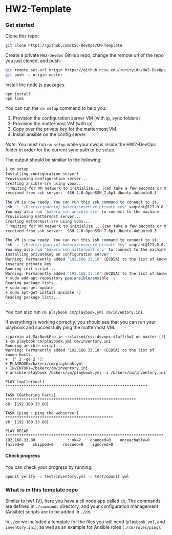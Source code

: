 # HW2-Template

### Get started

Clone this repo:

```bash
git clone https://github.com/CSC-DevOps/CM-Template
```

Create a private `HW2-DevOps` GitHub repo, change the remote url of the repo you just cloned, and push:

```bash
git remote set-url origin https://github.ncsu.edu/<unityid>/HW2-DevOps
git push -u origin master
```

Install the node.js packages.

```
npm install
npm link
```

You can run the `cm setup` command to help you:

1. Provision the configuration server VM (with ip, sync folders)
2. Provision the mattermost VM (with ip)
3. Copy over the private key for the mattermost VM.
4. Install ansible on the config server.

*Note*: You must run `cm setup` while your cwd is inside the HW2-DevOps folder in order for the current sync path to be setup.

The output should be similiar to the following:
```bash
$ cm setup
Installing configuration server!
Provisioning configuration server...
Creating ansible-srv using vbox...
⠋ Waiting for VM network to initialize... (can take a few seconds or minutes on slower hosts).
received from ssh server:  SSH-2.0-OpenSSH_7.6p1 Ubuntu-4ubuntu0.3

The VM is now ready. You can run this ssh command to connect to it.
ssh -i "/Users/cjparnin/.bakerx/insecure_private_key" vagrant@127.0.0.1 -p 2004 -o StrictHostKeyChecking=no
You may also run 'bakerx ssh ansible-srv' to connect to the machine.
Provisioning mattermost server...
Creating mattermost-srv using vbox...
⠋ Waiting for VM network to initialize... (can take a few seconds or minutes on slower hosts).
received from ssh server:  SSH-2.0-OpenSSH_7.6p1 Ubuntu-4ubuntu0.3

The VM is now ready. You can run this ssh command to connect to it.
ssh -i "/Users/cjparnin/.bakerx/insecure_private_key" vagrant@127.0.0.1 -p 2005 -o StrictHostKeyChecking=no
You may also run 'bakerx ssh mattermost-srv' to connect to the machine.
Installing privateKey on configuration server
Warning: Permanently added '192.168.33.10' (ECDSA) to the list of known hosts.
insecure_private_key                                                                                                                    100% 1675     2.0MB/s   00:00    
Running init script...
Warning: Permanently added '192.168.33.10' (ECDSA) to the list of known hosts.
+ sudo add-apt-repository ppa:ansible/ansible -y
Reading package lists...
+ sudo apt-get update
+ sudo apt-get install ansible -y
Reading package lists...
...
```

You can also run `cm playbook cm/playbook.yml cm/inventory.ini`.

If everything is working correctly, you should see that you can run your playbook and successfully ping the mattermost VM.
```
cjparnin at MacBookPro in ~/classes/csc-devops-staff/hw2 on master [!]
$ cm playbook cm/playbook.yml cm/inventory.ini 
Running ansible script...
Warning: Permanently added '192.168.33.10' (ECDSA) to the list of known hosts.
+ '[' 2 -ge 2 ']'
+ PLAYBOOK=/bakerx/cm/playbook.yml
+ INVENTORY=/bakerx/cm/inventory.ini
+ ansible-playbook /bakerx/cm/playbook.yml -i /bakerx/cm/inventory.ini

PLAY [mattermost] **************************************************************

TASK [Gathering Facts] *********************************************************
ok: [192.168.33.80]

TASK [ping : ping the webserver] ***********************************************
ok: [192.168.33.80]

PLAY RECAP *********************************************************************
192.168.33.80              : ok=2    changed=0    unreachable=0    failed=0    skipped=0    rescued=0    ignored=0   
```

#### Check progress

You can check your progress by running:
```bash
opunit verify -i test/inventory.yml -c test/opunit.yml
```

### What is in this template repo

Similar to hw1 (V), here you have a cli node app called `cm`. The commands are defined in `./commands` directory, and your configuration management (Ansible) scripts are to be added in `./cm`. 

In `./cm` we included a template for the files you will need (`playbook.yml`, and `inventory.ini`), as well as an example for Ansible roles (`./cm/roles/ping`). 
